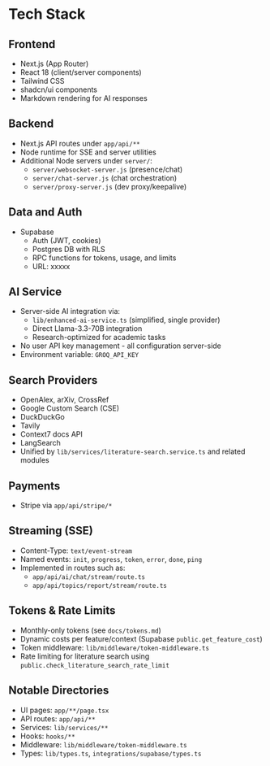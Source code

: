 # Tech Stack

## Frontend
- Next.js (App Router)
- React 18 (client/server components)
- Tailwind CSS
- shadcn/ui components
- Markdown rendering for AI responses

## Backend
- Next.js API routes under `app/api/**`
- Node runtime for SSE and server utilities
- Additional Node servers under `server/`:
  - `server/websocket-server.js` (presence/chat)
  - `server/chat-server.js` (chat orchestration)
  - `server/proxy-server.js` (dev proxy/keepalive)

## Data and Auth
- Supabase
  - Auth (JWT, cookies)
  - Postgres DB with RLS
  - RPC functions for tokens, usage, and limits
  - URL: xxxxx

## AI Service
- Server-side AI integration via:
  - `lib/enhanced-ai-service.ts` (simplified, single provider)
  - Direct Llama-3.3-70B integration
  - Research-optimized for academic tasks
- No user API key management - all configuration server-side
- Environment variable: `GROQ_API_KEY`

## Search Providers
- OpenAlex, arXiv, CrossRef
- Google Custom Search (CSE)
- DuckDuckGo
- Tavily
- Context7 docs API
- LangSearch
- Unified by `lib/services/literature-search.service.ts` and related modules

## Payments
- Stripe via `app/api/stripe/*`

## Streaming (SSE)
- Content-Type: `text/event-stream`
- Named events: `init`, `progress`, `token`, `error`, `done`, `ping`
- Implemented in routes such as:
  - `app/api/ai/chat/stream/route.ts`
  - `app/api/topics/report/stream/route.ts`

## Tokens & Rate Limits
- Monthly-only tokens (see `docs/tokens.md`)
- Dynamic costs per feature/context (Supabase `public.get_feature_cost`)
- Token middleware: `lib/middleware/token-middleware.ts`
- Rate limiting for literature search using `public.check_literature_search_rate_limit`

## Notable Directories
- UI pages: `app/**/page.tsx`
- API routes: `app/api/**`
- Services: `lib/services/**`
- Hooks: `hooks/**`
- Middleware: `lib/middleware/token-middleware.ts`
- Types: `lib/types.ts`, `integrations/supabase/types.ts`
